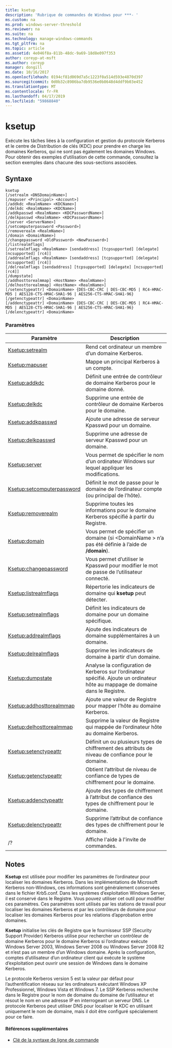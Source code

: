 ```yaml
---
title: ksetup
description: 'Rubrique de commandes de Windows pour ***- '
ms.custom: na
ms.prod: windows-server-threshold
ms.reviewer: na
ms.suite: na
ms.technology: manage-windows-commands
ms.tgt_pltfrm: na
ms.topic: article
ms.assetid: 4e046f8a-811b-48dc-9a69-18d8e097f353
author: coreyp-at-msft
ms.author: coreyp
manager: dongill
ms.date: 10/16/2017
ms.openlocfilehash: 0194cf81d069d7a5c1223f0a514d593e4870d397
ms.sourcegitcommit: 0d0b32c8986ba7db9536e0b8648d4ddf9b03e452
ms.translationtype: MT
ms.contentlocale: fr-FR
ms.lasthandoff: 04/17/2019
ms.locfileid: "59868840"
---
```

# <a name="ksetup"></a>ksetup



Exécute les tâches liées à la configuration et gestion du protocole Kerberos et le centre de Distribution de clés (KDC) pour prendre en charge les domaines Kerberos, qui ne sont pas également les domaines Windows. Pour obtenir des exemples d’utilisation de cette commande, consultez la section exemples dans chacune des sous-sections associées.

## <a name="syntax"></a>Syntaxe

```
ksetup 
[/setrealm <DNSDomainName>] 
[/mapuser <Principal> <Account>] 
[/addkdc <RealmName> <KDCName>] 
[/delkdc <RealmName> <KDCName>]
[/addkpasswd <RealmName> <KDCPasswordName>] 
[/delkpasswd <RealmName> <KDCPasswordName>]
[/server <ServerName>] 
[/setcomputerpassword <Password>]
[/removerealm <RealmName>]  
[/domain <DomainName>] 
[/changepassword <OldPassword> <NewPassword>] 
[/listrealmflags] 
[/setrealmflags <RealmName> [sendaddress] [tcpsupported] [delegate] [ncsupported] [rc4]] 
[/addrealmflags <RealmName> [sendaddress] [tcpsupported] [delegate] [ncsupported] [rc4]] 
[/delrealmflags [sendaddress] [tcpsupported] [delegate] [ncsupported] [rc4]] 
[/dumpstate]
[/addhosttorealmmap] <HostName> <RealmName>]  
[/delhosttorealmmap] <HostName> <RealmName>]  
[/setenctypeattr] <DomainName> {DES-CBC-CRC | DES-CBC-MD5 | RC4-HMAC-MD5 | AES128-CTS-HMAC-SHA1-96 | AES256-CTS-HMAC-SHA1-96}
[/getenctypeattr] <DomainName>
[/addenctypeattr] <DomainName> {DES-CBC-CRC | DES-CBC-MD5 | RC4-HMAC-MD5 | AES128-CTS-HMAC-SHA1-96 | AES256-CTS-HMAC-SHA1-96}
[/delenctypeattr] <DomainName>

```

### <a name="parameters"></a>Paramètres

|Paramètre|Description|
|---------|-----------|
|[Ksetup:setrealm](ksetup-setrealm.md)|Rend cet ordinateur un membre d’un domaine Kerberos.|
|[Ksetup:mapuser](ksetup-mapuser.md)|Mappe un principal Kerberos à un compte.|
|[Ksetup:addkdc](ksetup-addkdc.md)|Définit une entrée de contrôleur de domaine Kerberos pour le domaine donné.|
|[Ksetup:delkdc](ksetup-delkdc.md)|Supprime une entrée de contrôleur de domaine Kerberos pour le domaine.|
|[Ksetup:addkpasswd](ksetup-addkpasswd.md)|Ajoute une adresse de serveur Kpasswd pour un domaine.|
|[Ksetup:delkpasswd](ksetup-delkpasswd.md)|Supprime une adresse de serveur Kpasswd pour un domaine.|
|[Ksetup:server](ksetup-server.md)|Vous permet de spécifier le nom d’un ordinateur Windows sur lequel appliquer les modifications.|
|[Ksetup:setcomputerpassword](ksetup-setcomputerpassword.md)|Définit le mot de passe pour le domaine de l’ordinateur compte (ou principal de l’hôte).|
|[Ksetup:removerealm](ksetup-removerealm.md)|Supprime toutes les informations pour le domaine Kerberos spécifié à partir du Registre.|
|[Ksetup:domain](ksetup-domain.md)|Vous permet de spécifier un domaine (si \<DomainName > n’a pas été définie à l’aide de **/domain**).|
|[Ksetup:changepassword](ksetup-changepassword.md)|Vous permet d’utiliser le Kpasswd pour modifier le mot de passe de l’utilisateur connecté.|
|[Ksetup:listrealmflags](ksetup-listrealmflags.md)|Répertorie les indicateurs de domaine qui **ksetup** peut détecter.|
|[Ksetup:setrealmflags](ksetup-setrealmflags.md)|Définit les indicateurs de domaine pour un domaine spécifique.|
|[Ksetup:addrealmflags](ksetup-addrealmflags.md)|Ajoute des indicateurs de domaine supplémentaires à un domaine.|
|[Ksetup:delrealmflags](ksetup-delrealmflags.md)|Supprime les indicateurs de domaine à partir d’un domaine.|
|[Ksetup:dumpstate](ksetup-dumpstate.md)|Analyse la configuration de Kerberos sur l’ordinateur spécifié. Ajoute un ordinateur hôte au mappage de domaine dans le Registre.|
|[Ksetup:addhosttorealmmap](ksetup-addhosttorealmmap.md)|Ajoute une valeur de Registre pour mapper l’hôte au domaine Kerberos.|
|[Ksetup:delhosttorealmmap](ksetup-delhosttorealmmap.md)|Supprime la valeur de Registre qui mappée de l’ordinateur hôte au domaine Kerberos.|
|[Ksetup:setenctypeattr](ksetup-setenctypeattr.md)|Définit un ou plusieurs types de chiffrement des attributs de niveau de confiance pour le domaine.|
|[Ksetup:getenctypeattr](ksetup-getenctypeattr.md)|Obtient l’attribut de niveau de confiance de types de chiffrement pour le domaine.|
|[Ksetup:addenctypeattr](ksetup-addenctypeattr.md)|Ajoute des types de chiffrement à l’attribut de confiance des types de chiffrement pour le domaine.|
|[Ksetup:delenctypeattr](ksetup-delenctypeattr.md)|Supprime l’attribut de confiance des types de chiffrement pour le domaine.|
|/?|Affiche l'aide à l'invite de commandes.|

## <a name="remarks"></a>Notes

**Ksetup** est utilisée pour modifier les paramètres de l’ordinateur pour localiser les domaines Kerberos. Dans les implémentations de Microsoft Kerberos non-Windows, ces informations sont généralement conservées dans le fichier Krb5.conf. Dans les systèmes d’exploitation Windows Server, il est conservé dans le Registre. Vous pouvez utiliser cet outil pour modifier ces paramètres. Ces paramètres sont utilisés par les stations de travail pour localiser les domaines Kerberos et par les contrôleurs de domaine pour localiser les domaines Kerberos pour les relations d’approbation entre domaines.

**Ksetup** initialise les clés de Registre que le fournisseur SSP (Security Support Provider) Kerberos utilise pour rechercher un contrôleur de domaine Kerberos pour le domaine Kerberos si l’ordinateur exécute Windows Server 2003, Windows Server 2008 ou Windows Server 2008 R2 et n’est pas un membre d’un Windows domaine. Après la configuration, comptes d’utilisateur d’un ordinateur client qui exécute le système d’exploitation peut ouvrir une session de Windows dans le domaine Kerberos.

Le protocole Kerberos version 5 est la valeur par défaut pour l’authentification réseau sur les ordinateurs exécutant Windows XP Professionnel, Windows Vista et Windows 7. Le SSP Kerberos recherche dans le Registre pour le nom de domaine du domaine de l’utilisateur et résout le nom en une adresse IP en interrogeant un serveur DNS. Le protocole Kerberos peut utiliser DNS pour localiser le KDC en utilisant uniquement le nom de domaine, mais il doit être configuré spécialement pour ce faire.

#### <a name="additional-references"></a>Références supplémentaires

-   [Clé de la syntaxe de ligne de commande](command-line-syntax-key.md)